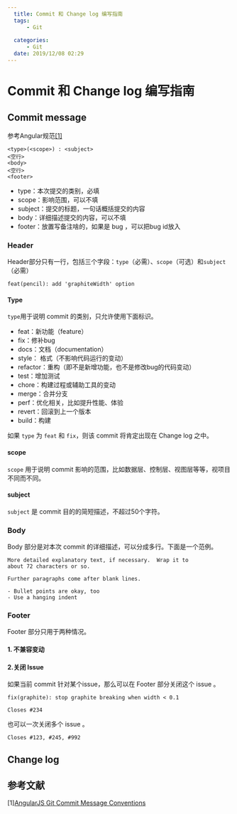 ```yaml
---
  title: Commit 和 Change log 编写指南
  tags: 
      - Git
  
  categories:
      - Git
  date: 2019/12/08 02:29
---
```


# Commit 和 Change log 编写指南



## Commit message
参考Angular规范<a href="#section1">[1]</a>

```
<type>(<scope>) : <subject>
<空行>
<body>
<空行>
<footer>
```

- type：本次提交的类别，必填
- scope：影响范围，可以不填
- subject：提交的标题，一句话概括提交的内容
- body：详细描述提交的内容，可以不填
- footer：放置写备注啥的，如果是 bug ，可以把bug id放入

<!-- more -->


### Header

Header部分只有一行，包括三个字段：`type`（必需）、`scope`（可选）和`subject`（必需）
```
feat(pencil): add 'graphiteWidth' option
```

#### Type

`type`用于说明 commit 的类别，只允许使用下面标识。

- feat：新功能（feature）
- fix：修补bug
- docs：文档（documentation）
- style： 格式（不影响代码运行的变动）
- refactor：重构（即不是新增功能，也不是修改bug的代码变动）
- test：增加测试
- chore：构建过程或辅助工具的变动
- merge：合并分支
- perf：优化相关，比如提升性能、体验
- revert：回滚到上一个版本
- build：构建

如果 `type` 为 `feat` 和 `fix`，则该 commit 将肯定出现在 Change log 之中。

#### scope

`scope` 用于说明 commit 影响的范围，比如数据层、控制层、视图层等等，视项目不同而不同。

#### subject

`subject` 是 commit 目的的简短描述，不超过50个字符。



### Body

Body 部分是对本次 commit 的详细描述，可以分成多行。下面是一个范例。

```
More detailed explanatory text, if necessary.  Wrap it to 
about 72 characters or so. 
 
Further paragraphs come after blank lines.
 
- Bullet points are okay, too
- Use a hanging indent
```



### Footer

Footer 部分只用于两种情况。

#### 1. **不兼容变动**

#### 2.**关闭 Issue**

如果当前 commit 针对某个issue，那么可以在 Footer 部分关闭这个 issue 。

```
fix(graphite): stop graphite breaking when width < 0.1

Closes #234
```

也可以一次关闭多个 issue 。

```
Closes #123, #245, #992
```









## Change log


## 参考文献

<!-- [^注脚1]: [angular guifan][angular] -->

 <span id="section1">[1]</span>[AngularJS Git Commit Message Conventions]

[AngularJS Git Commit Message Conventions]: https://docs.google.com/document/d/1QrDFcIiPjSLDn3EL15IJygNPiHORgU1_OOAqWjiDU5Y/edit#heading=h.greljkmo14y0